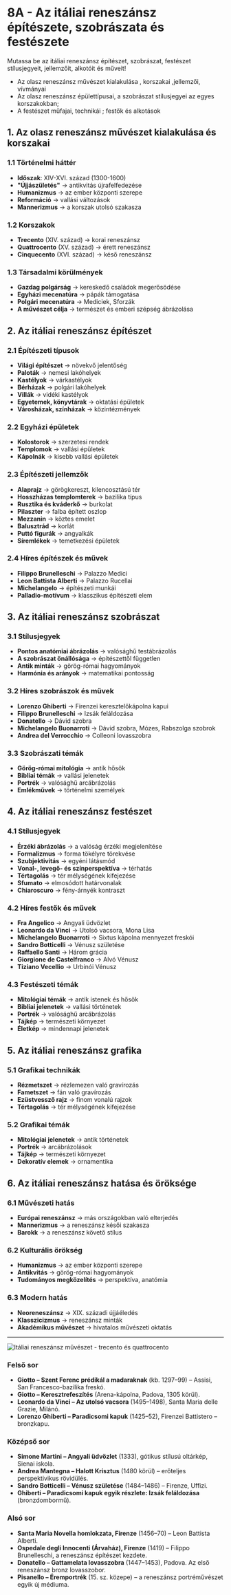 # 8A - Az itáliai reneszánsz építészete, szobrászata és festészete

Mutassa  be  az  itáliai  reneszánsz  építészet,  szobrászat,  festészet  stílusjegyeit, jellemzőit, alkotóit és műveit!

- Az olasz reneszánsz művészet kialakulása , korszakai ,jellemzői, vívmányai
- Az	olasz	reneszánsz	épülettípusai,	a	szobrászat	stílusjegyei	az	egyes korszakokban;
- A festészet műfajai, technikái ; festők és alkotások


## 1. Az olasz reneszánsz művészet kialakulása és korszakai

### 1.1 Történelmi háttér
- **Időszak**: XIV-XVI. század (1300-1600)
- **"Újjászületés"** → antikvitás újrafelfedezése
- **Humanizmus** → az ember központi szerepe
- **Reformáció** → vallási változások
- **Mannerizmus** → a korszak utolsó szakasza

### 1.2 Korszakok
- **Trecento** (XIV. század) → korai reneszánsz
- **Quattrocento** (XV. század) → érett reneszánsz
- **Cinquecento** (XVI. század) → késő reneszánsz

### 1.3 Társadalmi körülmények
- **Gazdag polgárság** → kereskedő családok megerősödése
- **Egyházi mecenatúra** → pápák támogatása
- **Polgári mecenatúra** → Mediciek, Sforzák
- **A művészet célja** → természet és emberi szépség ábrázolása

## 2. Az itáliai reneszánsz építészet

### 2.1 Építészeti típusok
- **Világi építészet** → növekvő jelentőség
- **Paloták** → nemesi lakóhelyek
- **Kastélyok** → várkastélyok
- **Bérházak** → polgári lakóhelyek
- **Villák** → vidéki kastélyok
- **Egyetemek, könyvtárak** → oktatási épületek
- **Városházak, színházak** → közintézmények

### 2.2 Egyházi épületek
- **Kolostorok** → szerzetesi rendek
- **Templomok** → vallási épületek
- **Kápolnák** → kisebb vallási épületek

### 2.3 Építészeti jellemzők
- **Alaprajz** → görögkereszt, kilencosztású tér
- **Hosszházas templomterek** → bazilika típus
- **Rusztika és kváderkő** → burkolat
- **Pilaszter** → falba épített oszlop
- **Mezzanin** → köztes emelet
- **Balusztrád** → korlát
- **Puttó figurák** → angyalkák
- **Síremlékek** → temetkezési épületek

### 2.4 Híres építészek és művek
- **Filippo Brunelleschi** → Palazzo Medici
- **Leon Battista Alberti** → Palazzo Rucellai
- **Michelangelo** → építészeti munkái
- **Palladio-motívum** → klasszikus építészeti elem

## 3. Az itáliai reneszánsz szobrászat

### 3.1 Stílusjegyek
- **Pontos anatómiai ábrázolás** → valósághű testábrázolás
- **A szobrászat önállósága** → építészettől független
- **Antik minták** → görög-római hagyományok
- **Harmónia és arányok** → matematikai pontosság

### 3.2 Híres szobrászok és művek
- **Lorenzo Ghiberti** → Firenzei keresztelőkápolna kapui
- **Filippo Brunelleschi** → Izsák feláldozása
- **Donatello** → Dávid szobra
- **Michelangelo Buonarroti** → Dávid szobra, Mózes, Rabszolga szobrok
- **Andrea del Verrocchio** → Colleoni lovasszobra

### 3.3 Szobrászati témák
- **Görög-római mitológia** → antik hősök
- **Bibliai témák** → vallási jelenetek
- **Portrék** → valósághű arcábrázolás
- **Emlékművek** → történelmi személyek

## 4. Az itáliai reneszánsz festészet

### 4.1 Stílusjegyek
- **Érzéki ábrázolás** → a valóság érzéki megjelenítése
- **Formalizmus** → forma tökélyre törekvése
- **Szubjektivitás** → egyéni látásmód
- **Vonal-, levegő- és színperspektíva** → térhatás
- **Tértagolás** → tér mélységének kifejezése
- **Sfumato** → elmosódott határvonalak
- **Chiaroscuro** → fény-árnyék kontraszt

### 4.2 Híres festők és művek
- **Fra Angelico** → Angyali üdvözlet
- **Leonardo da Vinci** → Utolsó vacsora, Mona Lisa
- **Michelangelo Buonarroti** → Sixtus kápolna mennyezet freskói
- **Sandro Botticelli** → Vénusz születése
- **Raffaello Santi** → Három grácia
- **Giorgione de Castelfranco** → Alvó Vénusz
- **Tiziano Vecellio** → Urbinói Vénusz

### 4.3 Festészeti témák
- **Mitológiai témák** → antik istenek és hősök
- **Bibliai jelenetek** → vallási történetek
- **Portrék** → valósághű arcábrázolás
- **Tájkép** → természeti környezet
- **Életkép** → mindennapi jelenetek

## 5. Az itáliai reneszánsz grafika

### 5.1 Grafikai technikák
- **Rézmetszet** → rézlemezen való gravírozás
- **Fametszet** → fán való gravírozás
- **Ezüstvessző rajz** → finom vonalú rajzok
- **Tértagolás** → tér mélységének kifejezése

### 5.2 Grafikai témák
- **Mitológiai jelenetek** → antik történetek
- **Portrék** → arcábrázolások
- **Tájkép** → természeti környezet
- **Dekoratív elemek** → ornamentika

## 6. Az itáliai reneszánsz hatása és öröksége

### 6.1 Művészeti hatás
- **Európai reneszánsz** → más országokban való elterjedés
- **Mannerizmus** → a reneszánsz késői szakasza
- **Barokk** → a reneszánsz követő stílus

### 6.2 Kulturális örökség
- **Humanizmus** → az ember központi szerepe
- **Antikvitás** → görög-római hagyományok
- **Tudományos megközelítés** → perspektíva, anatómia

### 6.3 Modern hatás
- **Neoreneszánsz** → XIX. századi újjáéledés
- **Klasszicizmus** → reneszánsz minták
- **Akadémikus művészet** → hivatalos művészeti oktatás

---

![Itáliai reneszánsz művészet - trecento és quattrocento](../images/7_Itáliai%20reneszánsz%20művészet_trecento_quattrocento_KÉP.png)

### **Felső sor**

- **Giotto – Szent Ferenc prédikál a madaraknak** (kb. 1297–99) – Assisi, San Francesco-bazilika freskó.
- **Giotto – Keresztrefeszítés** (Arena-kápolna, Padova, 1305 körül).
- **Leonardo da Vinci – Az utolsó vacsora** (1495–1498), Santa Maria delle Grazie, Milánó.
- **Lorenzo Ghiberti – Paradicsomi kapuk** (1425–52), Firenzei Battistero – bronzkapu.

### **Középső sor**

- **Simone Martini – Angyali üdvözlet** (1333), gótikus stílusú oltárkép, Sienai iskola.
- **Andrea Mantegna – Halott Krisztus** (1480 körül) – erőteljes perspektivikus rövidülés.
- **Sandro Botticelli – Vénusz születése** (1484–1486) – Firenze, Uffizi.
- **Ghiberti – Paradicsomi kapuk egyik részlete: Izsák feláldozása** (bronzdombormű).

### **Alsó sor**

- **Santa Maria Novella homlokzata, Firenze** (1456–70) – Leon Battista Alberti.
- **Ospedale degli Innocenti (Árvaház), Firenze** (1419) – Filippo Brunelleschi, a reneszánsz építészet kezdete.
- **Donatello – Gattamelata lovasszobra** (1447–1453), Padova. Az első reneszánsz bronz lovasszobor.
- **Pisanello – Éremportrék** (15. sz. közepe) – a reneszánsz portréművészet egyik új médiuma.

